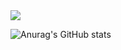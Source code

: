 <img src="https://capsule-render.vercel.app/api?type=waving&color=FF8E7F28&height=250&section=header&text=KIMDOYEON&fontSize=30" />

![Anurag's GitHub stats](https://github-readme-stats.vercel.app/api?username=dozagirugi&show_icons=true&theme=radical)

<!--
**dozagirugi/dozagirugi** is a ✨ _special_ ✨ repository because its `README.md` (this file) appears on your GitHub profile.

Here are some ideas to get you started:

- 🔭 I’m currently working on ...
- 🌱 I’m currently learning ...
- 👯 I’m looking to collaborate on ...
- 🤔 I’m looking for help with ...
- 💬 Ask me about ...
- 📫 How to reach me: ...
- 😄 Pronouns: ...
- ⚡ Fun fact: ...
-->
